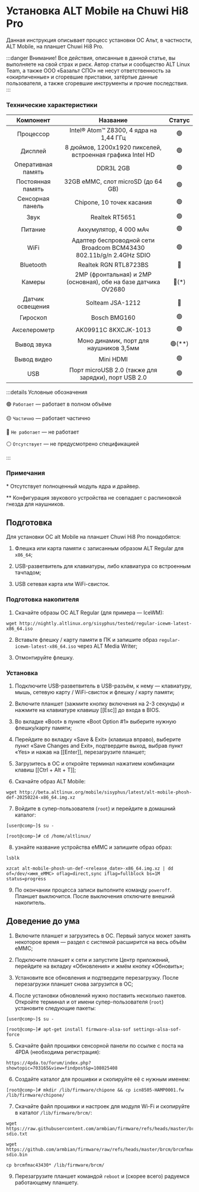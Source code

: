 # Установка ALT Mobile на Chuwi Hi8 Pro

Данная инструкция описывает процесс установки ОС Альт, в частности, ALT Mobile, на планшет Chuwi Hi8 Pro.

:::danger Внимание!
Все действия, описанные в данной статье, вы выполняете на свой страх и риск. Автор статьи и сообщество ALT Linux Team, а также ООО «Базальт СПО» не несут ответственность за «окирпиченные» и сгоревшие приставки, затёртые данные пользователя, а также сгоревшие инструменты и прочие последствия.
:::

### Технические характеристики

|     Компонент      |                              Название                               |        Статус        |
| :----------------: | :-----------------------------------------------------------------: | :------------------: |
|     Процессор      |              Intel® Atom™ Z8300, 4 ядра на 1,44 ГГц               |    :green_circle:    |
|      Дисплей       |      8 дюймов, 1200x1920 пикселей, встроенная графика Intel HD      |    :green_circle:    |
| Оперативная память |                              DDR3L 2GB                              |    :green_circle:    |
| Постоянная память  |                 32GB eMMC, слот microSD (до 64 GB)                  |    :green_circle:    |
|  Сенсорная панель  |                      Chipone, 10 точек касания                      |    :green_circle:    |
|        Звук        |                           Realtek RT5651                            |    :green_circle:    |
|      Питание       |                       Аккумулятор, 4 000 мАч                        |    :green_circle:    |
|        WiFi        | Адаптер беспроводной сети Broadcom BCM43430 802.11b/g/n 2.4GHz SDIO |    :green_circle:    |
|     Bluetooth      |                        Realtek RGN RTL8723BS                        |     :red_circle:     |
|       Камеры       |   2MP (фронтальная) и 2MP (основная), обе на базе датчика OV2680    |   :red_circle:(\*)   |
|  Датчик освещения  |                          Solteam JSA-1212                           |     :red_circle:     |
|      Гироскоп      |                            Bosch BMG160                             |    :green_circle:    |
|    Акселерометр    |                        AK09911C 8KXCJK-1013                         |    :green_circle:    |
|    Вывод звука     |               Моно динамик, порт для наушников 3,5мм                | :green_circle:(\*\*) |
|    Вывод видео     |                              Mini HDMI                              |    :green_circle:    |
|        USB         |         Порт microUSB 2.0 (также для зарядки), порт USB 2.0         |    :green_circle:    |

:::details Условные обозначения

:green_circle: `Работает` — работает в полном объёме

:yellow_circle: `Частично` — работает частично

:red_circle: `Не работает` — не работает

:white_circle: `Отсутствует` — не предусмотрено спецификацией

:::

### Примечания

\* Отсутствует полноценный модуль ядра и драйвер.

\*\* Конфигурация звукового устройства не совпадает с распиновкой гнезда для наушников.

## Подготовка

Для установки ОС alt Mobile на планшет Chuwi Hi8 Pro понадобятся:

1. Флешка или карта памяти с записанным образом ALT Regular для `x86_64`;

2. USB-разветвитель для клавиатуры, либо клавиатура со встроенным тачпадом;

3. USB сетевая карта или WiFi-свисток.

### Подготовка накопителя

1. Скачайте образы ОС ALT Regular (для примера — IceWM):

```shell
wget http://nightly.altlinux.org/sisyphus/tested/regular-icewm-latest-x86_64.iso
```

2. Вставьте флешку / карту памяти в ПК и запишите образ `regular-icewm-latest-x86_64.iso` через ALT Media Writer;

3. Отмонтируйте флешку.

### Установка

1. Подключите USB-разветвитель в USB-разъём, к нему — клавиатуру, мышь, сетевую карту / WiFi-свисток и флешку / карту памяти;

2. Включите планшет (зажмите кнопку включения на 2-3 секунды) и нажмите на клавиатуре клавишу [[Esc]] до входа в BIOS.

3. Во вкладке «Boot» в пункте «Boot Option #1» выберите нужную флешку/карту памяти;

4. Перейдите во вкладку «Save & Exit» (клавиша вправо), выберите пункт «Save Changes and Exit», подтвердите выход, выбрав пункт «Yes» и нажав на [[Enter]], перезагрузите планшет;

5. Загрузитесь в ОС и откройте терминал нажатием комбинации клавиш [[Ctrl + Alt + T]];

6. Скачайте образ ALT Mobile:

```shell
wget http://beta.altlinux.org/mobile/sisyphus/latest/alt-mobile-phosh-def-20250224-x86_64.img.xz
```

7. Войдите в супер-пользователя (`root`) и перейдите в домашний каталог:

```shell
[user@comp~]$ su -

[root@comp~]# cd /home/altlinux/
```

8. узнайте название устройства eMMC и запишите образ образ:

```shell
lsblk

xzcat alt-mobile-phosh-un-def-<release_date>-x86_64.img.xz | dd of=/dev/<имя_eMMC> oflag=direct,sync iflag=fullblock bs=1M status=progress
```

9. По окончании процесса записи выполните команду `poweroff`. Планшет выключится. После выключения отключите внешний накопитель.

## Доведение до ума

1. Включите планшет и загрузитесь в ОС. Первый запуск может занять некоторое время — раздел с системой расширится на весь объём eMMC;

2. Подключите планшет к сети и запустите Центр приложений, перейдите на вкладку «Обновления» и жмём кнопку «Обновить»;

3. Установите все обновления и подтвердите перезагрузку. После перезагрузки планшет снова загрузится в ОС;

4. После установки обновлений нужно поставить несколько пакетов. Откройте терминал и от имени супер-пользователя (`root`) установите следующие пакеты:

```shell
[user@comp~]$ su -

[root@comp~]# apt-get install firmware-alsa-sof settings-alsa-sof-force
```

5. Скачайте файл прошивки сенсорной панели по ссылке с поста на 4PDA (необходима регистрация):

```shell
https://4pda.to/forum/index.php?showtopic=703165&view=findpost&p=108025408
```

6. Создайте каталог для прошивки и скопируйте её с нужным именем:

```shell
[root@comp~]# mkdir /lib/firmware/chipone && cp icn8505-HAMP0001.fw /lib/firmware/chipone/
```

7. Скачайте файл прошивки и настроек для модуля Wi-Fi и скопируйте в каталог `/lib/firmware/brcm/`:

```shell
wget https://raw.githubusercontent.com/armbian/firmware/refs/heads/master/brcm/brcmfmac43430-sdio.txt

wget https://github.com/armbian/firmware/raw/refs/heads/master/brcm/brcmfmac43430-sdio.bin

cp brcmfmac43430* /lib/firmware/brcm/
```

9. Перезагрузите планшет командой `reboot` и (скорее всего) радуемся работающему планшету.
